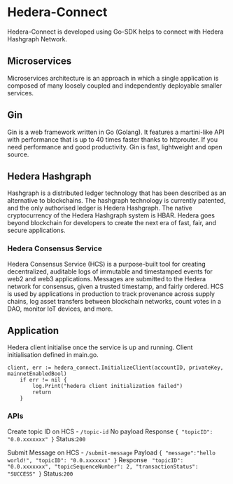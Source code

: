 # Hedera-Connect #

Hedera-Connect is developed using Go-SDK helps to connect with Hedera Hashgraph Network.
## Microservices ##
Microservices architecture is an approach in which a single application is composed of many loosely coupled and independently deployable smaller services.
## Gin ##
Gin is a web framework written in Go (Golang). It features a martini-like API with performance that is up to 40 times faster thanks to httprouter. If you need performance and good productivity. Gin is fast, lightweight and open source.
## Hedera Hashgraph ## 
Hashgraph is a distributed ledger technology that has been described as an alternative to blockchains. The hashgraph technology is currently patented, and the only authorised ledger is Hedera Hashgraph. The native cryptocurrency of the Hedera Hashgraph system is HBAR.
Hedera goes beyond blockchain for developers to create the next era of fast, fair, and secure applications.
### Hedera Consensus Service ###
Hedera Consensus Service (HCS) is a purpose-built tool for creating decentralized, auditable logs of immutable and timestamped events for web2 and web3 applications. Messages are submitted to the Hedera network for consensus, given a trusted timestamp, and fairly ordered. HCS is used by applications in production to track provenance across supply chains, log asset transfers between blockchain networks, count votes in a DAO, monitor IoT devices, and more.
## Application ##
Hedera client initialise once the service is up and running. Client initialisation defined in main.go. 
```
client, err := hedera_connect.InitializeClient(accountID, privateKey, mainnetEnabledBool)
	if err != nil {
		log.Print("hedera client initialization failed")
		return
	}
  ```
 ### APIs ###
 Create topic ID on HCS - ```/topic-id``` 
 No payload 
 Response ```{
	"topicID": "0.0.xxxxxxx"
}```
Status:```200```
 
 Submit Message on HCS - ```/submit-message```
 Payload ```{
	"message":"hello world!",
	"topicID": "0.0.xxxxxxx"
}```
Response ```
	"topicID": "0.0.xxxxxxx",
	"topicSequenceNumber": 2,
	"transactionStatus": "SUCCESS"
}```
Status:```200```

